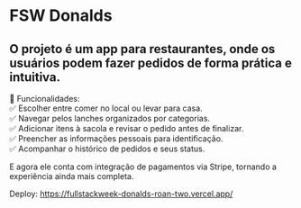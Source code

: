 # FSW Donalds

## O projeto é um app para restaurantes, onde os usuários podem fazer pedidos de forma prática e intuitiva.

📌 Funcionalidades:
<br>
✅ Escolher entre comer no local ou levar para casa.
<br>
✅ Navegar pelos lanches organizados por categorias.
<br>
✅ Adicionar itens à sacola e revisar o pedido antes de finalizar.
<br>
✅ Preencher as informações pessoais para identificação.
<br>
✅ Acompanhar o histórico de pedidos e seus status.

E agora ele conta com integração de pagamentos via Stripe, tornando a experiência ainda mais completa.

Deploy: https://fullstackweek-donalds-roan-two.vercel.app/
